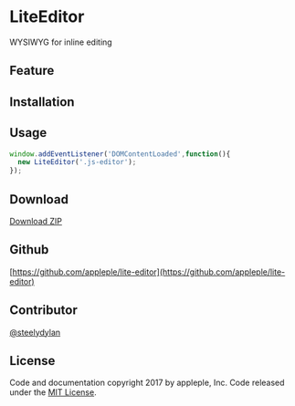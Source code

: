 # LiteEditor

WYSIWYG for inline editing

## Feature

## Installation

## Usage

```js
window.addEventListener('DOMContentLoaded',function(){
  new LiteEditor('.js-editor');
});
```

## Download
[Download ZIP](https://github.com/appleple/lite-editor/archive/master.zip)

## Github
[https://github.com/appleple/lite-editor](https://github.com/appleple/lite-editor)

## Contributor
[@steelydylan](https://github.com/steelydylan)

## License
Code and documentation copyright 2017 by appleple, Inc. Code released under the [MIT License](https://github.com/appleple/lite-editor/blob/master/LICENSE).
